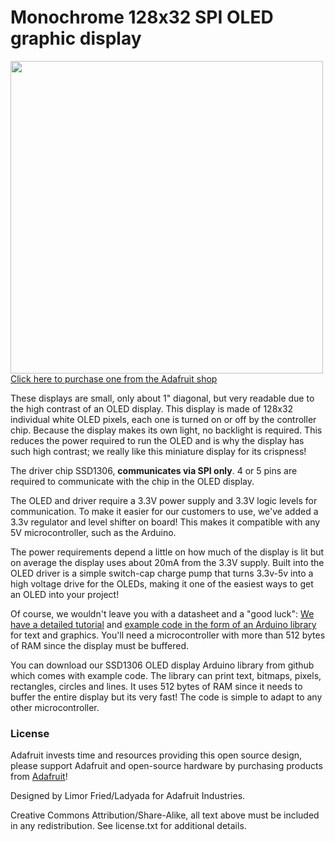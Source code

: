 # Monochrome 128x32 SPI OLED graphic display

<a href="http://www.adafruit.com/products/661"><img src="assets/image.jpg?raw=true" width="500px"><br/>Click here to purchase one from the Adafruit shop</a>

These displays are small, only about 1" diagonal, but very readable due to the high contrast of an OLED display. This display is made of 128x32 individual white OLED pixels, each one is turned on or off by the controller chip. Because the display makes its own light, no backlight is required. This reduces the power required to run the OLED and is why the display has such high contrast; we really like this miniature display for its crispness!

The driver chip SSD1306, __communicates via SPI only__. 4 or 5 pins are required to communicate with the chip in the OLED display.

The OLED and driver require a 3.3V power supply and 3.3V logic levels for communication. To make it easier for our customers to use, we've added a 3.3v regulator and level shifter on board! This makes it compatible with any 5V microcontroller, such as the Arduino.

The power requirements depend a little on how much of the display is lit but on average the display uses about 20mA from the 3.3V supply. Built into the OLED driver is a simple switch-cap charge pump that turns 3.3v-5v into a high voltage drive for the OLEDs, making it one of the easiest ways to get an OLED into your project!

Of course, we wouldn't leave you with a datasheet and a "good luck": [We have a detailed tutorial](http://learn.adafruit.com/monochrome-oled-breakouts) and [example code in the form of an Arduino library](https://github.com/adafruit/Adafruit_SSD1306) for text and graphics. You'll need a microcontroller with more than 512 bytes of RAM since the display must be buffered.

You can download our SSD1306 OLED display Arduino library from github which comes with example code. The library can print text, bitmaps, pixels, rectangles, circles and lines. It uses 512 bytes of RAM since it needs to buffer the entire display but its very fast! The code is simple to adapt to any other microcontroller.

### License

Adafruit invests time and resources providing this open source design, please support Adafruit and open-source hardware by purchasing products from [Adafruit](https://www.adafruit.com)!

Designed by Limor Fried/Ladyada for Adafruit Industries.

Creative Commons Attribution/Share-Alike, all text above must be included in any redistribution. See license.txt for additional details.
